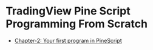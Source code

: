 # TradingView Pine Script Programming From Scratch

* [Chapter-2: Your first program in PineScript](chapter02.md)